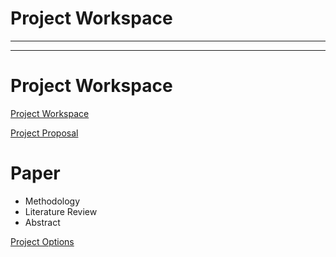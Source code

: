 # Project Workspace

---

---

# Project Workspace

[Project Workspace](Project%20Workspace/Project%20Workspace.md)

[Project Proposal](Project%20Workspace/Project%20Proposal.md)

# Paper

- Methodology
- Literature Review
- Abstract

[Project Options](Project%20Workspace/Project%20Options.md)